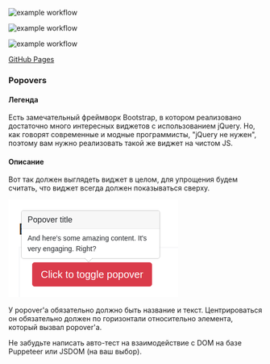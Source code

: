 ![example workflow](https://github.com/lekseff/AHJ_5-1/actions/workflows/ci_test.yml/badge.svg)

![example workflow](https://github.com/lekseff/AHJ_5-1/actions/workflows/e2e.yml/badge.svg)

![example workflow](https://github.com/lekseff/AHJ_5-1/actions/workflows/deploy.yml/badge.svg)

[GitHub Pages](https://lekseff.github.io/AHJ_5-1/)

### Popovers

#### Легенда

Есть замечательный фреймворк Bootstrap, в котором реализовано достаточно много интересных виджетов с использованием jQuery. Но, как говорят современные и модные программисты, "jQuery не нужен", поэтому вам нужно реализовать такой же виджет на чистом JS.

#### Описание

Вот так должен выглядеть виджет в целом, для упрощения будем считать, что виджет всегда должен показываться сверху.

![](./pic/Popovers.png)


У popover'а обязательно должно быть название и текст. Центрироваться он обязательно должен по горизонтали относительно элемента, который вызвал popover'а.

Не забудьте написать авто-тест на взаимодействие с DOM на базе Puppeteer или JSDOM (на ваш выбор).
